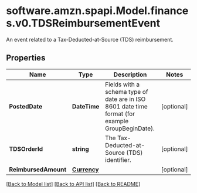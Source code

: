 # software.amzn.spapi.Model.finances.v0.TDSReimbursementEvent
An event related to a Tax-Deducted-at-Source (TDS) reimbursement.

## Properties

Name | Type | Description | Notes
------------ | ------------- | ------------- | -------------
**PostedDate** | **DateTime** | Fields with a schema type of date are in ISO 8601 date time format (for example GroupBeginDate). | [optional] 
**TDSOrderId** | **string** | The Tax-Deducted-at-Source (TDS) identifier. | [optional] 
**ReimbursedAmount** | [**Currency**](Currency.md) |  | [optional] 

[[Back to Model list]](../README.md#documentation-for-models) [[Back to API list]](../README.md#documentation-for-api-endpoints) [[Back to README]](../README.md)

